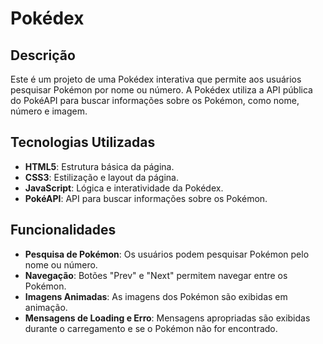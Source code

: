 # Pokédex

## Descrição

Este é um projeto de uma Pokédex interativa que permite aos usuários pesquisar Pokémon por nome ou número. A Pokédex utiliza a API pública do PokéAPI para buscar informações sobre os Pokémon, como nome, número e imagem.

## Tecnologias Utilizadas

- **HTML5**: Estrutura básica da página.
- **CSS3**: Estilização e layout da página.
- **JavaScript**: Lógica e interatividade da Pokédex.
- **PokéAPI**: API para buscar informações sobre os Pokémon.

## Funcionalidades
- **Pesquisa de Pokémon**: Os usuários podem pesquisar Pokémon pelo nome ou número.
- **Navegação**: Botões "Prev" e "Next" permitem navegar entre os Pokémon.
- **Imagens Animadas**: As imagens dos Pokémon são exibidas em animação.
- **Mensagens de Loading e Erro**: Mensagens apropriadas são exibidas durante o carregamento e se o Pokémon não for encontrado.
